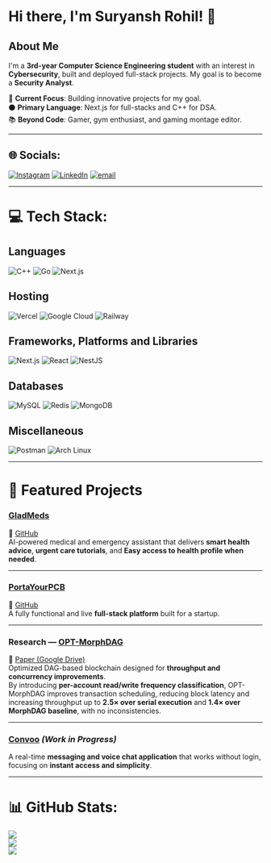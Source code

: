 # Hi there, I'm Suryansh Rohil! 👋

## About Me

I'm a **3rd-year Computer Science Engineering student** with an interest in **Cybersecurity**, built and deployed full-stack projects. My goal is to become a **Security Analyst**.

🎯 **Current Focus**: Building innovative projects for my goal.  
⚫ **Primary Language**: Next.js for full-stacks and C++ for DSA.  
📚 **Beyond Code**: Gamer, gym enthusiast, and gaming montage editor.  

---

## 🌐 Socials:
[![Instagram](https://img.shields.io/badge/Instagram-%23E4405F.svg?logo=Instagram&logoColor=white)](https://www.instagram.com/suryansh.rohil/) 
[![LinkedIn](https://img.shields.io/badge/LinkedIn-%230077B5.svg?logo=linkedin&logoColor=white)](https://www.linkedin.com/in/suryansh-rohil-982a21270/) 
[![email](https://img.shields.io/badge/Email-D14836?logo=gmail&logoColor=white)](mailto:suryanshrohilwork@gmail.com)  

---

# 💻 Tech Stack:
## Languages
![C++](https://img.shields.io/badge/c++-%2300599C.svg?style=plastic&logo=c%2B%2B&logoColor=white) 
![Go](https://img.shields.io/badge/go-%2300ADD8.svg?style=plastic&logo=go&logoColor=white) 
![Next.js](https://img.shields.io/badge/next.js-000000?style=plastic&logo=nextdotjs&logoColor=white)

## Hosting
![Vercel](https://img.shields.io/badge/vercel-%23000000.svg?style=plastic&logo=vercel&logoColor=white) 
![Google Cloud](https://img.shields.io/badge/GoogleCloud-%234285F4.svg?style=plastic&logo=google-cloud&logoColor=white) 
![Railway](https://img.shields.io/badge/railway-0B0D0E.svg?style=plastic&logo=railway&logoColor=white)

## Frameworks, Platforms and Libraries
![Next.js](https://img.shields.io/badge/next.js-000000?style=plastic&logo=nextdotjs&logoColor=white) 
![React](https://img.shields.io/badge/react-%2320232a.svg?style=plastic&logo=react&logoColor=%2361DAFB)
![NestJS](https://img.shields.io/badge/nestjs-ea2845.svg?style=plastic&logo=nestjs&logoColor=white) 

## Databases
![MySQL](https://img.shields.io/badge/mysql-4479A1.svg?style=plastic&logo=mysql&logoColor=white)
![Redis](https://img.shields.io/badge/redis-%23DD0031.svg?style=plastic&logo=redis&logoColor=white) 
![MongoDB](https://img.shields.io/badge/MongoDB-%234ea94b.svg?style=plastic&logo=mongodb&logoColor=white)

## Miscellaneous
![Postman](https://img.shields.io/badge/Postman-FF6C37?style=plastic&logo=postman&logoColor=white)
![Arch Linux](https://img.shields.io/badge/Arch%20Linux-1793D1?style=plastic&logo=arch-linux&logoColor=white)

---

# 🚀 Featured Projects

### [GladMeds](https://gladmeds.vercel.app/)  
🔗 [GitHub](https://github.com/s-uryansh/GladMeds)  
AI-powered medical and emergency assistant that delivers **smart health advice**, **urgent care tutorials**, and **Easy access to health profile when needed**.  

---

### [PortaYourPCB](https://portayourpcb.vercel.app/)  
🔗 [GitHub](https://github.com/s-uryansh/PortayourPCB)  
A fully functional and live **full-stack platform** built for a startup.

---

### Research — [OPT-MorphDAG](https://github.com/s-uryansh/OPT-MorphDAG)  
📄 [Paper (Google Drive)](https://drive.google.com/file/d/1Uw2vx5_rHVAtTGqKqC0L77Fpqavh3ewy/view?usp=sharing)  
Optimized DAG-based blockchain designed for **throughput and concurrency improvements**.  
By introducing **per-account read/write frequency classification**, OPT-MorphDAG improves transaction scheduling, reducing block latency and increasing throughput up to **2.5× over serial execution** and **1.4× over MorphDAG baseline**, with no inconsistencies.  

---

### [Convoo](https://github.com/s-uryansh/convoo) *(Work in Progress)*  
A real-time **messaging and voice chat application** that works without login, focusing on **instant access and simplicity**.  

---

# 📊 GitHub Stats:
![](https://github-readme-stats.vercel.app/api?username=s-uryansh&theme=transparent&hide_border=false&include_all_commits=false&count_private=false)<br/>
![](https://nirzak-streak-stats.vercel.app/?user=s-uryansh&theme=transparent&hide_border=false)<br/>
![](https://github-readme-stats.vercel.app/api/top-langs/?username=s-uryansh&theme=transparent&hide_border=false&layout=compact&hide=Jupyter%20Notebook)
